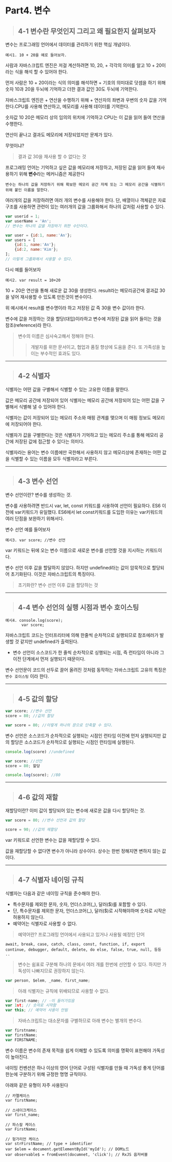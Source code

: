 # Part4. 변수


> ## 4-1 변수란 무엇인지 그리고 왜 필요한지 살펴보자


변수는 프로그래밍 언어에서 데이터를 관리하기 위한 핵심 개념이다.

	예시1. 10 + 20을 예로 들어보자.

사람과 자바스크립트 엔진은 저걸 계산하려면 10, 20, + 각각의 의미를 알고 10 + 20이라는 식을 해석 할 수 있어야 한다.

먼저 사람은 10 + 20이라는 식의 의미를 해석하면 + 기호의 의미대로 덧셈을 하기 위해 숫자 10과 20을 두뇌에 기억하고 더한 결과 값인 30도 두뇌에 기억한다.

자바스크립트 엔진은 + 연산을 수행하기 위해 + 연산자의 좌변과 우변의 숫자 값을 기억한다.CPU를 사용해 연산하고, 메모리를 사용해 데이터를 기억한다.

숫자값 10 20은 메모리 상의 임의의 위치에 기억하고 CPU는 이 값을 읽어 들여 연산을 수행한다.

연산이 끝나고 결과도 메모리에 저장되었지만 문제가 있다.


무엇이냐?


> 결과 값 30을 재사용 할 수 없다는 것

프로그래밍 언어는 기억하고 싶은 값을 메모리에 저장하고, 저장된 값을 읽어 들여 재사용하기 위해 **변수**라는 메커니즘은 제공한다

	변수는 하나의 값을 저장하기 위해 확보한 메모리 공간 자체 또는 그 메모리 공간을 식별하기 위해 붙인 이름을 말한다.

여러개의 값을 저장하려면 여러 개의 변수를 사용해야 한다. 단, 배열이나 객체같은 자료구조를 사용하면 관련이 있는 여러개의 값을 그룹화해서 하나의 값처럼 사용할 수 있다.

```javascript
var userid = 1;
var userName = 'An';
// 변수는 하나의 값을 저장하기 위한 수단이다.
```

```javascript
var user = {id:1, name:'An'};
var users = [
    {id:1, name:'An'};
    {id:2, name:'Kim'};
];
// 이렇게 그룹화해서 사용할 수 있다.
```

다시 예를 들어보자 

	예시2. var result = 10+20

10 + 20은 연산을 통해 새로운 값 30을 생성한다. result라는 메모리공간에 결과값 30을 넣어 재사용할 수 있도록 만든것이 변수이다.

위 예시에서 result를 변수명이라 하고 저장된 값 즉 30을 변수 값이라 한다.

변수에 값을 저장하는 것을 할당(대입)이라하고 변수에 저장된 값을 읽어 들이는 것을 참조(reference)라 한다.

> 변수의 이름은 심사숙고해서 정해야 한다.
>> 개발자를 위한 문서이고, 협업과 품질 향상에 도움을 준다. 또 가족성을 높이는 부수적인 효과도 있다.

***

> ## 4-2 식별자

식별자는 어떤 값을 구별해서 식별할 수 있는 고유한 이름을 말한다.

값은 메모리 공간에 저장되어 있어 식별자는 메모리 공간에 저장되어 있는 어떤 값을 구별해서 식별해 낼 수 있어야 한다.

식별자는 값이 저장되어 있는 메모리 주소와 매핑 관계를 맺으며 이 매핑 정보도 메모리 에 저장되어야 한다.

식별자가 값을 구별한다는 것은 식별자가 기억하고 있는 메모리 주소를 통해 메모리 공간에 저장된 값에 접근할 수 있다는 의미다.

식별자라는 용어는 변수 이름에만 국한해서 사용하지 않고 메모리상에 존재하는 어떤 값을 식별할 수 있는 이름을 모두 식별자라고 부른다.

***

> ## 4-3 변수 선언

변수 선언이란? 변수를 생성하는 것.

변수를 사용하려면 반드시 var, let, const 키워드를 사용하여 선언이 필요하다. ES6 이전에 var키워드가 유일했다. ES6에서 let const키워드를 도입한 이유는 var키워드의 여러 단점을 보완하기 위해서다.

변수 선언 예를 들어보자

	예시3. var score; //변수 선언

var 키워드는 뒤에 오는 변수 이름으로 새로운 변수를 선언할 것을 지시하는 키워드이다.

변수 선언 이후 값을 할달하지 않았다. 하지만 undefined라는 값이 암묵적으로 할당되어 초기화된다. 이것은 자바스크립트의 특징이다.

> 초기화란? 변수 선언 이후 값을 할당하는 것

***

> ## 4-4 변수 선언의 실행 시점과 변수 호이스팅

	예시4. console.log(score);
	       var score;

자바스크립트 코드는 인터프리터에 의해 한줄씩 순차적으로 실행되므로 참조에러가 발생할 것 같지만 undefined가 출력된다.

- 변수 선언이 소스코드가 한 줄씩 순차적으로 싱행되는 시점, 즉 런타임이 아니라 그 이전 단계에서 먼저 실행되기 때문이다.

변수 선언문이 코드의 선두로 끌어 올려진 것처럼 동작하는 자바스크립트 고유의 특징은 `변수 호이스팅` 이라 한다.

***

> ## 4-5 값의 할당

```javascript
var score; //변수 선언
score = 80; //값의 할당

var score = 80; //이렇게 하나의 문으로 단축할 수 있다.
```

변수 선언은 소스코드가 순차적으로 실행되는 시점인 런타임 이전에 먼저 실행되지만 값의 할당은 소스코드가 순차적으로 실행되는 시점인 런타임에 실행된다.

```javascript
console.log(score) //undefined

var score; //선언
score = 80; 할당

console.log(score); //80
```

***

> ## 4-6 값의 재할

재할당이란? 이미 값이 할당되어 있는 변수에 새로운 값을 다시 할당하는 것.

```javascript
var score = 80; //변수 선언과 값의 할당

score = 90; //값의 재할당
```

var 키워드로 선언한 변수는 값을 재할당할 수 있다.

값을 재할당할 수 없다면 변수가 아니라 상수이다. 상수는 한번 정해지면 변하지 않는 값이다.

***

> ## 4-7 식별자 네이밍 규칙

식별자는 다음과 같은 네이밍 규칙을 준수해야 한다.
- 특수문자를 제외한 문자, 숫자, 언더스코어(_), 달러($)를 포함할 수 있다.
- 단, 특수문자를 제외한 문자, 언더스코어(_), 달러($)로 시작해야하며 숫자로 시작은 허용하지 않는다.
- 예약어는 식별자로 사용할 수 없다.

> 예약어란? 프로그래밍 언어에서 사용되고 있거나 사용될 예정인 단어

	await, break, case, catch, class, const, function, if, export
	continue, debugger, default, delete, do else, false, true, null, 등등 ..

> 변수는 쉼표로 구분해 하나의 문에서 여러 개를 한번에 선언할 수 있다. 하지만 가독성이 나빠지므로 권장하지 않는다.
```javascript
var person, $elem, _name, first_name;
``` 

> 아래 식별자는 규칙에 위배되므로 사용할 수 없다.
```javascript
var first-name; // -이 들어가있음
var 1st; // 숫자로 시작함
var this; // 예약어 사용이 안됨
```

> 자바스크립트는 대소문자를 구별하므로 아래 변수는 별개의 변수다.
```javascript
var firstname;
var firstName;
var FIRSTNAME;
```

변수 이름은 변수의 존재 목적을 쉽게 이해할 수 있도록 의미를 명확이 표현해야 가독성이 높아진다.

네이밍 컨벤션은 하나 이상의 영어 단어로 구성된 식별자를 만들 때 가독성 좋게 단어를 한눈에 구분하기 위해 규정한 명명 규칙이다.

아래와 같은 유형이 자주 사용된다

	// 카멜케이스
	var firstName;

	// 스네이크케이스
	var first_name;

	// 파스칼 케이스
	var FirstName;

	// 헝가리언 케이스 
	var strFirstName; // type + identifier
	var $elem = document.getElementById('myId'); // DOM노드
	var observable$ = fromEvent(documnet, 'click'); // RxJS 옵저버블




